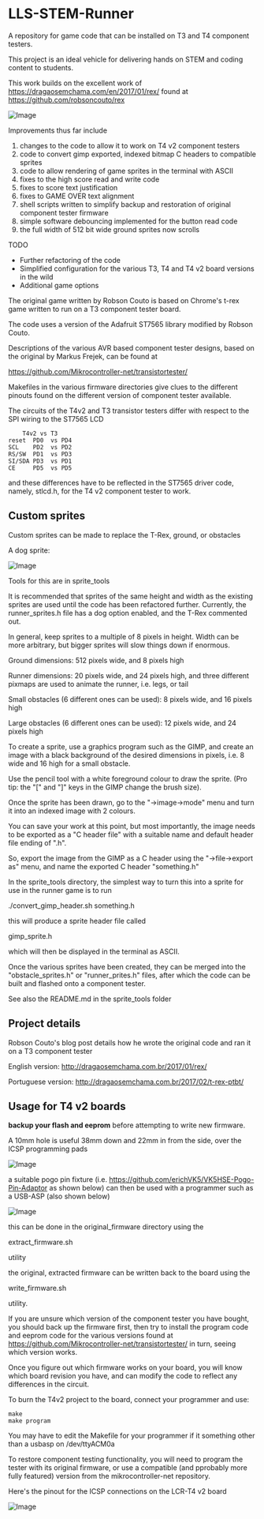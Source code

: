# LLS-STEM-Runner

A repository for game code that can be installed on T3 and T4 component testers.

This project is an ideal vehicle for delivering hands on STEM and coding content to students. 

This work builds on the excellent work of https://dragaosemchama.com/en/2017/01/rex/ found at https://github.com/robsoncouto/rex

![Image](images/LLS-logo-on-screen.jpg)


Improvements thus far include

 1) changes to the code to allow it to work on T4 v2 component testers
 2) code to convert gimp exported, indexed bitmap C headers to compatible sprites
 3) code to allow rendering of game sprites in the terminal with ASCII 
 4) fixes to the high score read and write code
 5) fixes to score text justification
 6) fixes to GAME OVER text alignment
 7) shell scripts written to simplify backup and restoration of original component tester firmware
 8) simple software debouncing implemented for the button read code 
 9) the full width of 512 bit wide ground sprites now scrolls

TODO
 - Further refactoring of the code
 - Simplified configuration for the various T3, T4 and T4 v2 board versions in the wild
 - Additional game options


The original game written by Robson Couto is based on Chrome's t-rex game written to run on a T3 component tester board.

The code uses a version of the Adafruit ST7565 library modified by Robson Couto.

Descriptions of the various AVR based component tester designs, based on the original by Markus Frejek, can be found at 

https://github.com/Mikrocontroller-net/transistortester/

Makefiles in the various firmware directories give clues to the different pinouts found on the different version of component tester available.

The circuits of the T4v2 and T3 transistor testers differ with respect to the SPI wiring to the ST7565 LCD

		T4v2 vs T3
	reset  PD0  vs PD4
	SCL    PD2  vs PD2
	RS/SW  PD1  vs PD3
	SI/SDA PD3  vs PD1
	CE     PD5  vs PD5 

and these differences have to be reflected in the ST7565 driver code, namely, stlcd.h, for the T4 v2 component tester to work.

## Custom sprites

Custom sprites can be made to replace the T-Rex, ground, or obstacles

A dog sprite:

![Image](images/dog-sprite-screen-shot.jpg)

Tools for this are in sprite_tools

It is recommended that sprites of the same height and width as the existing sprites are used until the code has been refactored further. Currently, the runner_sprites.h file has a dog option enabled, and the T-Rex commented out.

In general, keep sprites to a multiple of 8 pixels in height. Width can be more arbitrary, but bigger sprites will slow things down if enormous.

Ground dimensions: 512 pixels wide, and 8 pixels high

Runner dimensions: 20 pixels wide, and 24 pixels high, and three different pixmaps are used to animate the runner, i.e. legs, or tail

Small obstacles (6 different ones can be used): 8 pixels wide, and 16 pixels high

Large obstacles (6 different ones can be used): 12 pixels wide, and 24 pixels high

To create a sprite, use a graphics program such as the GIMP, and create an image with a black background of the desired dimensions in pixels, i.e. 8 wide and 16 high for a small obstacle.

Use the pencil tool with a white foreground colour to draw the sprite. (Pro tip: the "[" and "]" keys in the GIMP change the brush size).

Once the sprite has been drawn, go to the "->image->mode" menu and turn it into an indexed image with 2 colours.

You can save your work at this point, but most importantly, the image needs to be exported as a "C header file" with a suitable name and default header file ending of ".h".

So, export the image from the GIMP as a C header using the "->file->export as"  menu, and name the exported C header "something.h"

In the sprite_tools directory, the simplest way to turn this into a sprite for use in the runner game is to run

./convert_gimp_header.sh something.h

this will produce a sprite header file called

gimp_sprite.h

which will then be displayed in the terminal as ASCII.

Once the various sprites have been created, they can be merged into the "obstacle_sprites.h" or "runner_prites.h" files, after which the code can be built and flashed onto a component tester.  

See also the README.md in the sprite_tools folder

## Project details

Robson Couto's blog post details how he wrote the original code and ran it on a T3 component tester

English version: http://dragaosemchama.com.br/2017/01/rex/

Portuguese version: http://dragaosemchama.com.br/2017/02/t-rex-ptbt/

## Usage for T4 v2 boards

**backup your flash and eeprom** before attempting to write new firmware.

A 10mm hole is useful 38mm down and 22mm in from the side, over the ICSP programming pads

![Image](images/ICSP-access-port.jpg)

a suitable pogo pin fixture (i.e. https://github.com/erichVK5/VK5HSE-Pogo-Pin-Adaptor as shown below) can then be used with a programmer such as a USB-ASP (also shown below)

![Image](images/usb-asp-and-pogo-pin-fixture.jpg)

this can be done in the original_firmware directory using the 

extract_firmware.sh

utility

the original, extracted firmware can be written back to the board using the

write_firmware.sh

utility.

If you are unsure which version of the component tester you have bought, you should back up the firmware first, then try to install the program code and eeprom code for the various versions found at https://github.com/Mikrocontroller-net/transistortester/ in turn, seeing which version works.

Once you figure out which firmware works on your board, you will know which board revision you have, and can modify the code to reflect any differences in the circuit.

To burn the T4v2 project to the board, connect your programmer and use:

```
make
make program
```

You may have to edit the Makefile for your programmer if it something other than a usbasp on /dev/ttyACM0a

To restore component testing functionality, you will need to program the tester with its original firmware, or use a compatible (and pprobably more fully featured) version from the mikrocontroller-net repository.

Here's the pinout for the ICSP connections on the LCR-T4 v2 board

![Image](images/ICSP-pinout-LCR-T4-v2.jpg)

